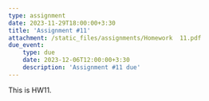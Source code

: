 ```yaml
---
type: assignment
date: 2023-11-29T18:00:00+3:30
title: 'Assignment #11'
attachment: /static_files/assignments/Homework  11.pdf
due_event: 
    type: due
    date: 2023-12-06T12:00:00+3:30
    description: 'Assignment #11 due'
---
```

This is HW11.
